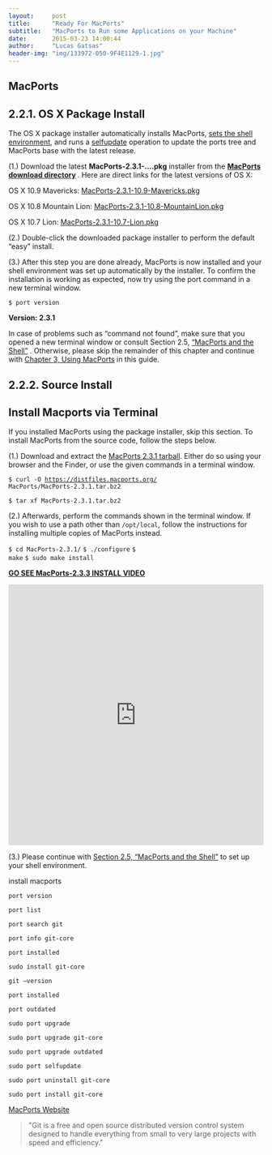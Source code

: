 ```yaml
---
layout:     post
title:      "Ready For MacPorts"
subtitle:   "MacPorts to Run some Applications on your Machine"
date:       2015-03-23 14:00:44
author:     "Lucas Gatsas"
header-img: "img/133972-050-9F4E1129-1.jpg"
---
```

<h2 class="section-heading"><strong>MacPorts</strong> </h2>

<h2 class="section-heading">2.2.1. OS X Package Install</h2>




The OS X package installer automatically installs MacPorts, [sets the shell environment](https://guide.macports.org/chunked/installing.shell.html), and runs a
[selfupdate](https://guide.macports.org/chunked/using.html#using.port.selfupdate)  operation to update the ports tree and MacPorts base with the latest release.



(1.) Download the latest <strong>MacPorts-2.3.1-....pkg</strong> installer from the <strong> [MacPorts download directory](https://distfiles.macports.org/MacPorts/) </strong> . Here are direct links for the latest versions of OS X:


OS X 10.9 Mavericks:
[MacPorts-2.3.1-10.9-Mavericks.pkg](https://distfiles.macports.org/MacPorts/MacPorts-2.3.1-10.9-Mavericks.pkg)


OS X 10.8 Mountain Lion:
[MacPorts-2.3.1-10.8-MountainLion.pkg](https://distfiles.macports.org/MacPorts/MacPorts-2.3.1-10.8-MountainLion.pkg)


OS X 10.7 Lion:
[MacPorts-2.3.1-10.7-Lion.pkg](https://distfiles.macports.org/MacPorts/MacPorts-2.3.1-10.7-Lion.pkg)


(2.) Double-click the downloaded package installer to perform the default “easy” install.

(3.) After this step you are done already, MacPorts is now installed and your shell environment was set up automatically by the installer. To confirm the installation is working as expected, now try using the port command in a new terminal window.


<code>$ port version</code>

<strong>Version: 2.3.1</strong>

In case of problems such as “command not found”, make sure that you opened a new terminal window or consult Section 2.5, [ “MacPorts and the Shell”](https://guide.macports.org/chunked/installing.shell.html) . Otherwise, please skip the remainder of this chapter and continue with [Chapter 3, Using MacPorts](https://guide.macports.org/chunked/using.html) in this guide.




<h2 class="section-heading"><strong>2.2.2. Source Install</strong> </h2>


<h2 class="section-heading">Install Macports via Terminal</h2>

If you installed MacPorts using the package installer, skip this section. To install MacPorts from the source code, follow the steps below.


(1.) Download and extract the [MacPorts 2.3.1 tarball](https://distfiles.macports.org/MacPorts/MacPorts-2.3.1.tar.bz2). Either do so using your browser and the Finder, or use the given commands in a terminal window.


<code>$ curl -O https://distfiles.macports.org/
	MacPorts/MacPorts-2.3.1.tar.bz2</code> 

<code>$ tar xf MacPorts-2.3.1.tar.bz2</code> 



(2.) Afterwards, perform the commands shown in the terminal window. If you wish to use a path other than <code>/opt/local</code>, follow the instructions for installing multiple copies of MacPorts instead.



<code>$ cd MacPorts-2.3.1/</code> 
<code>$ ./configure</code> 
<code>$ make</code> 
<code>$ sudo make install</code> 


<strong>[GO SEE MacPorts-2.3.3 INSTALL VIDEO](https://plus.google.com/u/0/101826267816845608605/posts/Lit9AU1msaY)</strong> 



<iframe width="100%" height="515" src="https://www.youtube.com/embed/RBriCmHGrXk?autoplay=1&loop=12" frameborder="0" allowfullscreen></iframe>


(3.) Please continue with  [Section 2.5, “MacPorts and the Shell”](https://guide.macports.org/chunked/installing.macports.html#installing.macports.source.multiple)  to set up your shell environment.




install macports 




<code>port version</code> 

<code>port list</code>  

<code>port search git</code>  

<code>port info git-core</code> 

<code>port installed</code> 

<code>sudo install git-core</code>  

<code>git —version</code> 

<code>port installed</code> 

<code>port outdated</code> 

<code>sudo port upgrade</code> 

<code>sudo port upgrade git-core</code> 

<code>sudo port upgrade outdated</code> 

<code>sudo port selfupdate</code> 

<code>sudo port uninstall git-core</code> 

<code>sudo port install git-core</code> 









[MacPorts Website](https://www.macports.org/install.php)



<blockquote>
	"Git is a free and open source distributed version control system designed to handle everything from small to very large projects with speed and efficiency."
</blockquote>